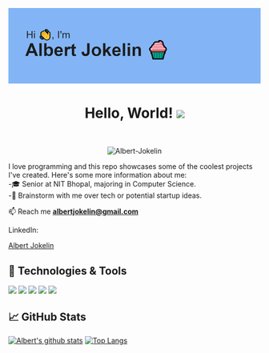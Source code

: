 ![](https://github.com/Albert-Jokelin/Albert-Jokelin/blob/main/header.png)
<h1 align="center">Hello, World! <img src="https://raw.githubusercontent.com/MartinHeinz/MartinHeinz/master/wave.gif" width="30px"></h1>
<br>
<p align="center"> <img src="https://komarev.com/ghpvc/?username=Albert-Jokelin&label=Profile%20views&color=0e75b6&style=flat" alt="Albert-Jokelin" /> </p>

I love programming and this repo showcases some of the coolest projects I've created. Here's some more information about me:
<br>
-🎓 Senior at NIT Bhopal, majoring in Computer Science.<br>
-💬 Brainstorm with me over tech or potential startup ideas.<br>

📫  Reach me **albertjokelin@gmail.com**

LinkedIn: <div class="badge-base LI-profile-badge" data-locale="en_US" data-size="large" data-theme="light" data-type="HORIZONTAL" data-vanity="albert-jokelin" data-version="v1"><a class="badge-base__link LI-simple-link" href="https://in.linkedin.com/in/albert-jokelin?trk=profile-badge">Albert Jokelin</a></div>

## 🔧 Technologies & Tools
<!--![](https://img.shields.io/badge/OS-Linux-informational?style=flat&logo=linux&logoColor=white&color=2bbc8a)-->
![](https://img.shields.io/badge/Editor-IntelliJ_IDEA-informational?style=flat&logo=intellij-idea&logoColor=white&color=2bbc8a)
![](https://img.shields.io/badge/Code-Python-informational?style=flat&logo=python&logoColor=white&color=2bbc8a)
![](https://img.shields.io/badge/Code-C_&_C%2B%2B-informational?style=flat&logo=c&logoColor=white&color=2bbc8a)
![](https://img.shields.io/badge/Code-JavaScript-informational?style=flat&logo=javascript&logoColor=white&color=2bbc8a)
![](https://img.shields.io/badge/Tools-Docker-informational?style=flat&logo=docker&logoColor=white&color=2bbc8a)
<!--![](https://img.shields.io/badge/Code-Golang-informational?style=flat&logo=go&logoColor=white&color=2bbc8a)
![](https://img.shields.io/badge/Code-Make-informational?style=flat&logo=cmake&logoColor=white&color=2bbc8a)
![](https://img.shields.io/badge/Code-Vue-informational?style=flat&logo=vue.js&logoColor=white&color=2bbc8a)
![](https://img.shields.io/badge/Shell-Bash-informational?style=flat&logo=gnu-bash&logoColor=white&color=2bbc8a)
![](https://img.shields.io/badge/Tools-PostgreSQL-informational?style=flat&logo=postgresql&logoColor=white&color=2bbc8a)
![](https://img.shields.io/badge/Tools-Kubernetes-informational?style=flat&logo=kubernetes&logoColor=white&color=2bbc8a)
![](https://img.shields.io/badge/Tools-Red_Hat_OpenShift-informational?style=flat&logo=red-hat-open-shift&logoColor=white&color=2bbc8a)
![](https://img.shields.io/badge/Cloud-Digital_Ocean-informational?style=flat&logo=digitalocean&logoColor=white&color=2bbc8a)-->

## &#x1f4c8; GitHub Stats

[![Albert's github stats](https://github-readme-stats.vercel.app/api?username=Albert-Jokelin&count_private=true&show_icons=true)](https://github.com/anuraghazra/github-readme-stats)
[![Top Langs](https://github-readme-stats.vercel.app/api/top-langs/?username=Albert-Jokelin&langs_count=5&layout=compact)](https://github.com/anuraghazra/github-readme-stats)

